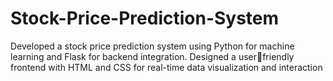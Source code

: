 # Stock-Price-Prediction-System
Developed a stock price prediction system using Python for machine learning and Flask for backend integration. Designed a userfriendly frontend with HTML and CSS for real-time data visualization and interaction
